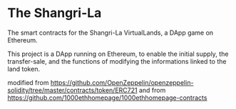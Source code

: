 # The Shangri-La

The smart contracts for the Shangri-La VirtualLands, a DApp game on Ethereum.

This project is a DApp running on Ethereum, to enable the initial supply, the transfer-sale, and  the functions of modifying the informations linked to the land token.

modified from https://github.com/OpenZeppelin/openzeppelin-solidity/tree/master/contracts/token/ERC721 and from https://github.com/1000ethhomepage/1000ethhomepage-contracts